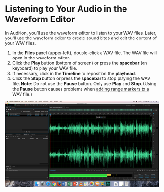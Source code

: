 # Listening to Your Audio in the Waveform Editor

In Audition, you’ll use the waveform editor to listen to your WAV files. Later, you'll use the waveform editor to create sound bites and edit the content of your WAV files.

1. In the **Files** panel \(upper-left\), double-click a WAV file. The WAV file will open in the waveform editor. 
2. Click the **Play** button \(bottom of screen\) or press the **spacebar** \(on keyboard\) to play your WAV file.
3. If necessary, click in the **Timeline** to reposition the **playhead**.
4. Click the **Stop** button or press the **spacebar** to stop playing the WAV file. **Note**: Do not use the **Pause** button. Only use **Play** and **Stop**. \(Using the **Pause** button causes problems when [adding range markers to a WAV file](adding-range-markers-to-wav-file.md).\) 

![A WAV file playing in the Waveform Editor.](../.gitbook/assets/listening-in-waveform-editor.png)

